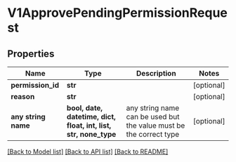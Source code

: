 # V1ApprovePendingPermissionRequest


## Properties
Name | Type | Description | Notes
------------ | ------------- | ------------- | -------------
**permission_id** | **str** |  | [optional] 
**reason** | **str** |  | [optional] 
**any string name** | **bool, date, datetime, dict, float, int, list, str, none_type** | any string name can be used but the value must be the correct type | [optional]

[[Back to Model list]](../README.md#documentation-for-models) [[Back to API list]](../README.md#documentation-for-api-endpoints) [[Back to README]](../README.md)


